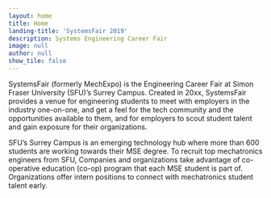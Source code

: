 ```yaml
---
layout: home
title: Home
landing-title: 'SystemsFair 2019'
description: Systems Engineering Career Fair
image: null
author: null
show_tile: false
---
```

SystemsFair (formerly MechExpo) is the Engineering Career Fair at Simon Fraser University (SFU)’s Surrey Campus. Created in 20xx, SystemsFair provides a venue for engineering students to meet with employers in the industry one-on-one, and get a feel for the tech community and the opportunities available to them, and for employers to scout student talent and gain exposure for their organizations.

SFU’s Surrey Campus is an emerging technology hub where more than 600 students are working
towards their MSE degree. To recruit top mechatronics engineers from SFU, Companies and organizations take advantage of co-operative education (co-op) program that each MSE student is part of. Organizations offer intern positions to connect with mechatronics student talent early.